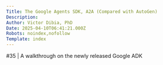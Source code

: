 ```yaml
---
Title: The Google Agents SDK, A2A (Compared with AutoGen)
Description: 
Author: Victor Dibia, PhD
Date: 2025-04-10T06:41:21.000Z
Robots: noindex,nofollow
Template: index
---
```

#35 | A walkthrough on the newly released Google ADK